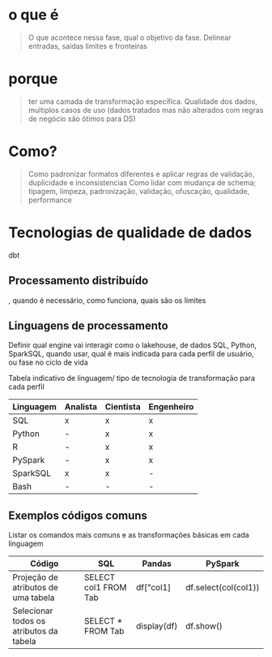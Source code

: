# o que é
> O que acontece nessa fase, qual o objetivo da fase. Delinear entradas, saídas limites e fronteiras

# porque
> ter uma camada de transformação específica. Qualidade dos dados, multiplos casos de uso (dados tratados mas não alterados com regras de negócio são ótimos para DS)

# Como?
> Como padronizar formatos diferentes e aplicar regras de validação, duplicidade e inconsistencias
Como lidar com mudança de schema; tipagem, limpeza, padronização, validação, ofuscação, qualidade, performance

# Tecnologias de qualidade de dados
dbt

## Processamento distribuído
, quando é necessário, como funciona, quais são os limites


## Linguagens de processamento
Definir qual engine vai interagir como o lakehouse, 
de dados SQL, Python, SparkSQL, quando usar, qual é mais indicada para cada perfil de usuário, ou fase no ciclo de vida

Tabela indicativo de linguagem/ tipo de tecnologia de transformação para cada perfil

Linguagem | Analista | Cientista | Engenheiro
-------| -------- | --------- | -----------
SQL | x | x | x
Python | - | x | x
R | - | x | x
PySpark | - | x | x
SparkSQL | x | x | -
Bash | - | - | -

## Exemplos códigos comuns
Listar os comandos mais comuns e as transformações básicas em cada linguagem

Código | SQL | Pandas | PySpark 
------- | --- | ------ | -------
Projeção de atributos de uma tabela | SELECT col1 FROM Tab | df["col1] | df.select(col(col1))
Selecionar todos os atributos da tabela | SELECT * FROM Tab | display(df) | df.show()
